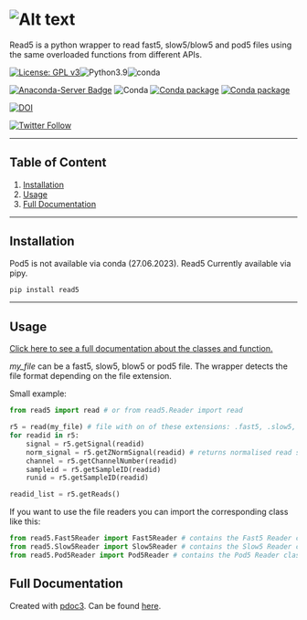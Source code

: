 # ![Alt text](figures/logo.png)

Read5 is a python wrapper to read fast5, slow5/blow5 and pod5 files using the same overloaded functions from different APIs.

[![License: GPL v3](https://img.shields.io/badge/License-GPL%20v3-teal.svg)](https://www.gnu.org/licenses/gpl-3.0)![Python3.9](https://img.shields.io/badge/Language-Python_3.9-darkred.svg)![conda](https://img.shields.io/badge/Uses-conda-green.svg)

[![Anaconda-Server Badge](https://anaconda.org/jannessp/read5/badges/version.svg)](https://anaconda.org/jannessp/read5) ![Conda](https://img.shields.io/conda/dn/jannessp/read5)
[![Conda package](https://anaconda.org/jannessp/read5/badges/latest_release_date.svg)](https://anaconda.org/jannessp/read5) [![Conda package](https://anaconda.org/jannessp/read5/badges/platforms.svg)](https://anaconda.org/jannessp/read5)
 
[![DOI](https://zenodo.org/badge/633012569.svg)](https://zenodo.org/badge/latestdoi/633012569)

[![Twitter Follow](https://img.shields.io/twitter/follow/Ja_Spangenberg)](https://twitter.com/Ja_Spangenberg)
___
## Table of Content
1.  [Installation](#installation)
2.  [Usage](#usage)
3.  [Full Documentation](https://jannessp.github.io/read5.github.io/)
___
## Installation

Pod5 is not available via conda (27.06.2023).
Read5 Currently available via pipy.

```bash
pip install read5
```
___
## Usage

[Click here to see a full documentation about the classes and function.](https://jannessp.github.io/read5.github.io/)

*my_file* can be a fast5, slow5, blow5 or pod5 file. The wrapper detects the file format depending on the file extension.

Small example:

```python
from read5 import read # or from read5.Reader import read

r5 = read(my_file) # file with on of these extensions: .fast5, .slow5, .blow5, .pod5
for readid in r5:
    signal = r5.getSignal(readid)
    norm_signal = r5.getZNormSignal(readid) # returns normalised read signal: norm_signal = (signal - median(signal)) / mad(signal)
    channel = r5.getChannelNumber(readid)
    sampleid = r5.getSampleID(readid)
    runid = r5.getSampleID(readid)

readid_list = r5.getReads()
```

If you want to use the file readers you can import the corresponding class like this:

```python
from read5.Fast5Reader import Fast5Reader # contains the Fast5 Reader class
from read5.Slow5Reader import Slow5Reader # contains the Slow5 Reader class
from read5.Pod5Reader import Pod5Reader # contains the Pod5 Reader class
```

## Full Documentation
Created with [pdoc3](https://pdoc3.github.io/pdoc/).
Can be found [here](https://jannessp.github.io/read5.github.io/).
